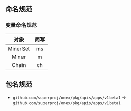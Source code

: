 ## 命名规范


### 变量命名规范

| 对象 | 简写 |
| :----: | :----: |
| MinerSet | ms |
| Miner | m |
| Chain | ch |


## 包名规范

- `github.com/superproj/onex/pkg/apis/apps/v1beta1` -> `github.com/superproj/onex/pkg/apis/apps/v1beta1`
